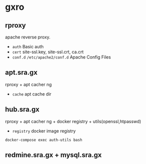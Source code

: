 # gxro
## rproxy

apache reverse proxy.
+ `auth` Basic auth
+ `cert` site-ssl.key, site-ssl.crt, ca.crt
+ `conf.d` `/etc/apache2/conf.d` Apache Config Files

## apt.sra.gx

rproxy + apt cacher ng
+ `cache` apt cache dir

## hub.sra.gx

rproxy + apt cacher ng + docker registry + utils(openssl,htpasswd)
+ `registry` docker image registry

```
docker-compose exec auth-utils bash
```

## redmine.sra.gx + mysql.sra.gx

